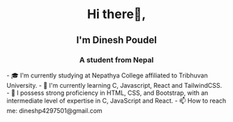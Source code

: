 <h1 align="center">Hi there👋,</h1>
<h2 align="center">I'm Dinesh Poudel</h2>
<h3 align="center">A student from Nepal</h3>
- 🎓 I'm currently studying at Nepathya College affiliated to Tribhuvan University.
- 🌱 I'm currently learning C, Javascript, React and TailwindCSS.
- 🔭 I possess strong proficiency in HTML, CSS, and Bootstrap, with an intermediate level of expertise in C, JavaScript and React.
- 📫 How to reach me: dineshp4297501@gmail.com

<!--
**dinesh13p/dinesh13p** is a ✨ _special_ ✨ repository because its `README.md` (this file) appears on your GitHub profile.

Here are some ideas to get you started:

- - ✨ My website: [click](your-website-link)
- 🔭 I’m currently working on ...
- 🌱 I’m currently learning ...
- 👯 I’m looking to collaborate on ...
- 🤔 I’m looking for help with ...
- 💬 Ask me about ...
- 📫 How to reach me: ...
- 😄 Pronouns: ...
- ⚡ Fun fact: ...
-->
